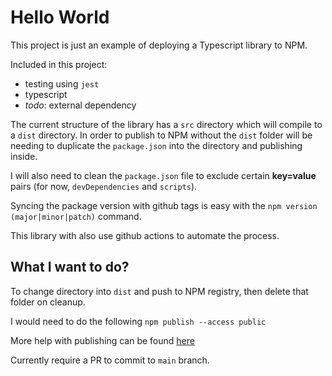 # Hello World

This project is just an example of deploying a Typescript library to NPM.

Included in this project:

- testing using `jest`
- typescript
- *todo*: external dependency

The current structure of the library has a `src` directory which will compile to a `dist` directory.
In order to publish to NPM without the `dist` folder will be needing to duplicate the `package.json` into the directory and publishing inside.

I will also need to clean the `package.json` file to exclude certain **key=value** pairs (for now, `devDependencies` and `scripts`).

Syncing the package version with github tags is easy with the `npm version (major|minor|patch)` command.

This library with also use github actions to automate the process.

## What I want to do?

To change directory into `dist` and push to NPM registry, then delete that folder on cleanup.

I would need to do the following `npm publish --access public`

More help with publishing can be found [here](https://dev.to/nljmsmnzls/publishing-your-first-typescript-npm-package-using-github-actions-3fbf)

Currently require a PR to commit to `main` branch.